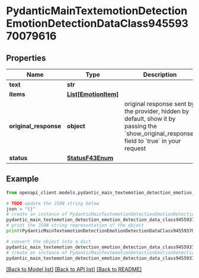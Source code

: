 # PydanticMainTextemotionDetectionEmotionDetectionDataClass94559370079616


## Properties

Name | Type | Description | Notes
------------ | ------------- | ------------- | -------------
**text** | **str** |  | 
**items** | [**List[EmotionItem]**](EmotionItem.md) |  | [optional] 
**original_response** | **object** | original response sent by the provider, hidden by default, show it by passing the &#x60;show_original_response&#x60; field to &#x60;true&#x60; in your request | [optional] 
**status** | [**StatusF43Enum**](StatusF43Enum.md) |  | 

## Example

```python
from openapi_client.models.pydantic_main_textemotion_detection_emotion_detection_data_class94559370079616 import PydanticMainTextemotionDetectionEmotionDetectionDataClass94559370079616

# TODO update the JSON string below
json = "{}"
# create an instance of PydanticMainTextemotionDetectionEmotionDetectionDataClass94559370079616 from a JSON string
pydantic_main_textemotion_detection_emotion_detection_data_class94559370079616_instance = PydanticMainTextemotionDetectionEmotionDetectionDataClass94559370079616.from_json(json)
# print the JSON string representation of the object
print(PydanticMainTextemotionDetectionEmotionDetectionDataClass94559370079616.to_json())

# convert the object into a dict
pydantic_main_textemotion_detection_emotion_detection_data_class94559370079616_dict = pydantic_main_textemotion_detection_emotion_detection_data_class94559370079616_instance.to_dict()
# create an instance of PydanticMainTextemotionDetectionEmotionDetectionDataClass94559370079616 from a dict
pydantic_main_textemotion_detection_emotion_detection_data_class94559370079616_form_dict = pydantic_main_textemotion_detection_emotion_detection_data_class94559370079616.from_dict(pydantic_main_textemotion_detection_emotion_detection_data_class94559370079616_dict)
```
[[Back to Model list]](../README.md#documentation-for-models) [[Back to API list]](../README.md#documentation-for-api-endpoints) [[Back to README]](../README.md)



